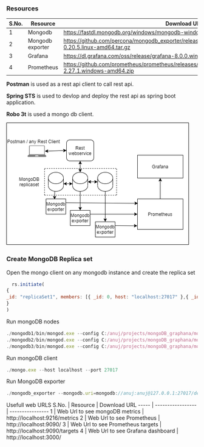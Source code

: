 ### Resources

S.No. | Resource          | Download URL
----- | ----------------- | ----------------
1     | Mongodb           | https://fastdl.mongodb.org/windows/mongodb-windows-x86_64-4.4.6.zip 
2     | Mongodb exporter  | https://github.com/percona/mongodb_exporter/releases/download/v0.20.5/mongodb_exporter-0.20.5.linux-amd64.tar.gz 
3     | Grafana           | https://dl.grafana.com/oss/release/grafana-8.0.0.windows-amd64.zip 
4     | Prometheus        | https://github.com/prometheus/prometheus/releases/download/v2.27.1/prometheus-2.27.1.windows-amd64.zip 

**Postman** is used as a rest api client to call rest api. 

**Spring STS** is used to devlop and deploy the rest api as spring boot application. 

**Robo 3t** is used a mongo db client.

![Deployment Diagram](https://github.com/onlineanuj/demotestapi/blob/master/Untitled%20Diagram.png)

### Create MongoDB Replica set
Open the mongo client on any mongodb instance and create the replica set  
```javascript
  rs.initiate(
{
_id: "replicaSet1", members: [{ _id: 0, host: "localhost:27017" },{ _id: 1, host: "localhost:27018" },{ _id: 2, host: "localhost:27019" }]
}
)
```

Run mongoDB nodes
```javascript
./mongodb1/bin/mongod.exe --config C:/anuj/projects/mongoDB_graphana/mongodb1.conf
./mongodb2/bin/mongod.exe --config C:/anuj/projects/mongoDB_graphana/mongodb2.conf
./mongodb3/bin/mongod.exe --config C:/anuj/projects/mongoDB_graphana/mongodb3.conf
```
Run mongoDB client
```javascript
./mongo.exe --host localhost --port 27017
```
Run MongoDB exporter
```javascript
./mongodb_exporter --mongodb.uri=mongodb://anuj:anuj@127.0.0.1:27017/demodb?ssl=false --web.listen-address=":9216" --compatible-mode --mongodb.collstats-colls=demodb.message
```
Usefull web URLS
S.No. | Resource          | Download URL
----- | ----------------- | ----------------
1     | Web Url to see mongoDB metrics | http://localhost:9216/metrics 
2     | Web Url to see Prometheus | http://localhost:9090/
3     | Web Url to see Prometheus targets | http://localhost:9090/targets 
4     | Web Url to see Grafana dashboard | http://localhost:3000/
